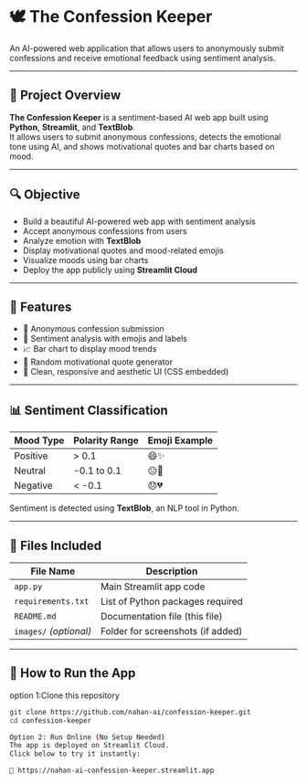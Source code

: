 # 🕊️ The Confession Keeper

An AI-powered web application that allows users to anonymously submit confessions and receive emotional feedback using sentiment analysis.

---

## 📌 Project Overview

**The Confession Keeper** is a sentiment-based AI web app built using **Python**, **Streamlit**, and **TextBlob**.  
It allows users to submit anonymous confessions, detects the emotional tone using AI, and shows motivational quotes and bar charts based on mood.

---

## 🔍 Objective

- Build a beautiful AI-powered web app with sentiment analysis
- Accept anonymous confessions from users
- Analyze emotion with **TextBlob**
- Display motivational quotes and mood-related emojis
- Visualize moods using bar charts
- Deploy the app publicly using **Streamlit Cloud**

---

## 🌟 Features

- 📝 Anonymous confession submission  
- 💬 Sentiment analysis with emojis and labels  
- 📈 Bar chart to display mood trends  
- 🌈 Random motivational quote generator  
- 🎨 Clean, responsive and aesthetic UI (CSS embedded)

---

## 📊 Sentiment Classification

| Mood Type  | Polarity Range    | Emoji Example |
|------------|-------------------|----------------|
| Positive   | > 0.1             | 😄✨            |
| Neutral    | -0.1 to 0.1       | 😐🤔            |
| Negative   | < -0.1            | 😞💔            |

Sentiment is detected using **TextBlob**, an NLP tool in Python.

---

## 📁 Files Included

| File Name       | Description                                 |
|------------------|---------------------------------------------|
| `app.py`         | Main Streamlit app code                     |
| `requirements.txt` | List of Python packages required            |
| `README.md`      | Documentation file (this file)              |
| `images/` _(optional)_ | Folder for screenshots (if added)         |

---

## 🚀 How to Run the App
option 1:Clone this repository

```bash
git clone https://github.com/nahan-ai/confession-keeper.git
cd confession-keeper

Option 2: Run Online (No Setup Needed)
The app is deployed on Streamlit Cloud.
Click below to try it instantly:

🔗 https://nahan-ai-confession-keeper.streamlit.app


